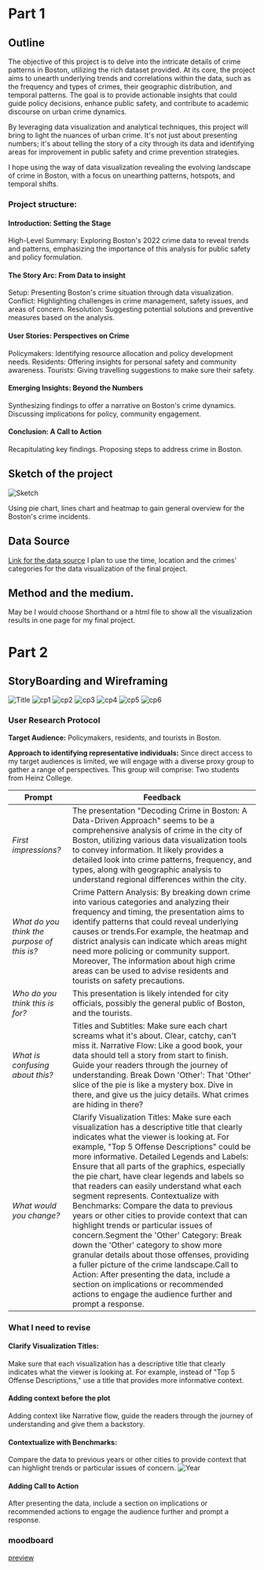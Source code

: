 # Part 1
## Outline
The objective of this project is to delve into the intricate details of crime patterns in Boston, utilizing the rich dataset provided. At its core, the project aims to unearth underlying trends and correlations within the data, such as the frequency and types of crimes, their geographic distribution, and temporal patterns. The goal is to provide actionable insights that could guide policy decisions, enhance public safety, and contribute to academic discourse on urban crime dynamics.

By leveraging data visualization and analytical techniques, this project will bring to light the nuances of urban crime. It's not just about presenting numbers; it's about telling the story of a city through its data and identifying areas for improvement in public safety and crime prevention strategies.

I hope using the way of data visualization revealing the evolving landscape of crime in Boston, with a focus on unearthing patterns, hotspots, and temporal shifts.
### Project structure:
#### Introduction: Setting the Stage
High-Level Summary: Exploring Boston's 2022 crime data to reveal trends and patterns, emphasizing the importance of this analysis for public safety and policy formulation.
#### The Story Arc: From Data to insight
Setup: Presenting Boston's crime situation through data visualization.
Conflict: Highlighting challenges in crime management, safety issues, and areas of concern.
Resolution: Suggesting potential solutions and preventive measures based on the analysis.
#### User Stories: Perspectives on Crime
Policymakers: Identifying resource allocation and policy development needs.
Residents: Offering insights for personal safety and community awareness.
Tourists: Giving travelling suggestions to make sure their safety.

#### Emerging Insights: Beyond the Numbers
Synthesizing findings to offer a narrative on Boston's crime dynamics.
Discussing implications for policy, community engagement.

#### Conclusion: A Call to Action
Recapitulating key findings.
Proposing steps  to address crime in Boston.

## Sketch of the project
![Sketch](Boston_sketches.jpg)

Using pie chart, lines chart and heatmap to gain general overview for the Boston's crime incidents.

## Data Source
[Link for the data source](https://data.boston.gov/dataset/crime-incident-reports-august-2015-to-date-source-new-system/resource/313e56df-6d77-49d2-9c49-ee411f10cf58)
I plan to use the time, location and the crimes' categories for the data visualization of the final project.

## Method and the medium.
May be I would choose Shorthand or a html file to show all the visualization results in one page for my final project.

# Part 2
## StoryBoarding and Wireframing
![Title](sketch-10.jpg)
![cp1](sketch-11.jpg)
![cp2](sketch-12.jpg)
![cp3](sketch-13.jpg)
![cp4](sketch-14.jpg)
![cp5](sketch-15.jpg)
![cp6](sketch-16.png)


### User Research Protocol
**Target Audience:** Policymakers, residents, and tourists in Boston.

**Approach to identifying representative individuals:** Since direct access to my target audiences is limited, we will engage with a diverse proxy group to gather a range of perspectives. This group will comprise: Two students from Heinz College.

| Prompt | Feedback |
| ------ | -------- |
|*First impressions?* |The presentation "Decoding Crime in Boston: A Data-Driven Approach" seems to be a comprehensive analysis of crime in the city of Boston, utilizing various data visualization tools to convey information. It likely provides a detailed look into crime patterns, frequency, and types, along with geographic analysis to understand regional differences within the city.|
|*What do you think the purpose of this is?* | Crime Pattern Analysis: By breaking down crime into various categories and analyzing their frequency and timing, the presentation aims to identify patterns that could reveal underlying causes or trends.For example, the heatmap and district analysis can indicate which areas might need more policing or community support. Moreover, The information about high crime areas can be used to advise residents and tourists on safety precautions.|
|*Who do you think this is for?* | This presentation is likely intended for city officials,  possibly the general public of Boston, and the tourists.|
|*What is confusing about this?* | Titles and Subtitles: Make sure each chart screams what it's about. Clear, catchy, can't miss it. Narrative Flow: Like a good book, your data should tell a story from start to finish. Guide your readers through the journey of understanding. Break Down 'Other': That 'Other' slice of the pie is like a mystery box. Dive in there, and give us the juicy details. What crimes are hiding in there?|
| *What would you change?* | Clarify Visualization Titles: Make sure each visualization has a descriptive title that clearly indicates what the viewer is looking at. For example, "Top 5 Offense Descriptions" could be more informative. Detailed Legends and Labels: Ensure that all parts of the graphics, especially the pie chart, have clear legends and labels so that readers can easily understand what each segment represents. Contextualize with Benchmarks: Compare the data to previous years or other cities to provide context that can highlight trends or particular issues of concern.Segment the 'Other' Category: Break down the 'Other' category to show more granular details about those offenses, providing a fuller picture of the crime landscape.Call to Action: After presenting the data, include a section on implications or recommended actions to engage the audience further and prompt a response.

### What I need to revise
#### Clarify Visualization Titles: 
Make sure that each visualization has a descriptive title that clearly indicates what the viewer is looking at. For example, instead of "Top 5 Offense Descriptions," use a title that provides more informative context.

#### Adding context before the plot
Adding context like Narrative flow, guide the readers  through the journey of understanding and give them a backstory.

#### Contextualize with Benchmarks: 
Compare the data to previous years or other cities to provide context that can highlight trends or particular issues of concern.
![Year](Year.png)

#### Adding Call to Action
After presenting the data, include a section on implications or recommended actions to engage the audience further and prompt a response.

### moodboard
[preview](https://preview.shorthand.com/4kGdbUQgDwCMZZeG)




